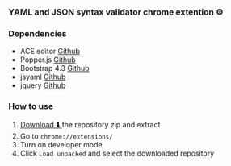### YAML and JSON syntax validator chrome extention ⚙️

### Dependencies

- ACE editor [Github](https://github.com/ajaxorg/ace)
- Popper.js [Github](https://github.com/popperjs/popper-core)
- Bootstrap 4.3 [Github](https://github.com/twbs/bootstrap)
- jsyaml [Github](https://github.com/nodeca/js-yaml)
- jquery [Github](https://github.com/jquery/jquery)

### How to use

1. [Download ⬇️ ](https://github.com/yotamloe/yaml-json-valididator-chrome-extention/archive/master.zip) the repository zip and extract 
2. Go to `chrome://extensions/`
3. Turn on developer mode
4. Click `Load unpacked` and select the downloaded repository
